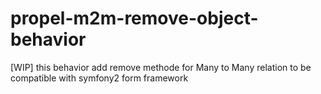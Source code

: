 propel-m2m-remove-object-behavior
=================================

[WIP] this behavior add remove methode for Many to Many relation to be compatible with symfony2 form framework